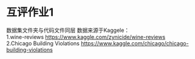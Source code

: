 # 互评作业1
数据集文件夹与代码文件同层
数据来源于Kaggele：<br />
1.wine-reviews
https://www.kaggle.com/zynicide/wine-reviews<br />
2.Chicago Building Violations
https://www.kaggle.com/chicago/chicago-building-violations
